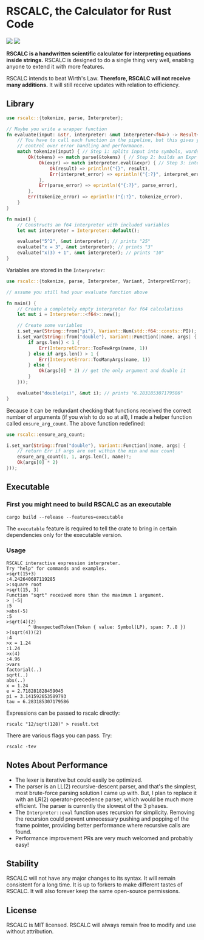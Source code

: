 RSCALC, the Calculator for Rust Code
=================================
![](https://img.shields.io/crates/l/rsc.svg) ![](https://img.shields.io/badge/status-stable-blue.svg)

**RSCALC is a handwritten scientific calculator for interpreting equations inside strings.** RSCALC is designed to do a single
thing very well, enabling anyone to extend it with more features.

RSCALC intends to beat Wirth's Law. **Therefore, RSCALC will not receive many additions.** It will still receive updates with
relation to efficiency.

## Library
```rust
use rscalc::{tokenize, parse, Interpreter};

// Maybe you write a wrapper function
fn evaluate(input: &str, interpreter: &mut Interpreter<f64>) -> Result<f64, ()> {
    // You have to call each function in the pipeline, but this gives you the most
    // control over error handling and performance.
    match tokenize(input) { // Step 1: splits input into symbols, words, and numbers
        Ok(tokens) => match parse(&tokens) { // Step 2: builds an Expr using tokens
            Ok(expr) => match interpreter.eval(&expr) { // Step 3: interprets the Expr
                Ok(result) => println!("{}", result),
                Err(interpret_error) => eprintln!("{:?}", interpret_error),
            },
            Err(parse_error) => eprintln!("{:?}", parse_error),
        },
        Err(tokenize_error) => eprintln!("{:?}", tokenize_error),
    }
}

fn main() {
    // Constructs an f64 interpreter with included variables
    let mut interpreter = Interpreter::default();

    evaluate("5^2", &mut interpreter); // prints "25"
    evaluate("x = 3", &mut interpreter); // prints "3"
    evaluate("x(3) + 1", &mut interpreter); // prints "10"
}
```

Variables are stored in the `Interpreter`:
```rust
use rscalc::{tokenize, parse, Interpreter, Variant, InterpretError};

// assume you still had your evaluate function above

fn main() {
    // Create a completely empty interpreter for f64 calculations
    let mut i = Interpreter::<f64>::new();

    // Create some variables
    i.set_var(String::from("pi"), Variant::Num(std::f64::consts::PI));
    i.set_var(String::from("double"), Variant::Function(|name, args| {
        if args.len() < 1 {
            Err(InterpretError::TooFewArgs(name, 1))
        } else if args.len() > 1 {
            Err(InterpretError::TooManyArgs(name, 1))
        } else {
            Ok(args[0] * 2) // get the only argument and double it
        }
    }));

    evaluate("double(pi)", &mut i); // prints "6.283185307179586"
}
```

Because it can be redundant checking that functions received the correct number of arguments (if you wish to do so at all),
I made a helper function called `ensure_arg_count`. The above function redefined:

```rust
use rscalc::ensure_arg_count;

i.set_var(String::from("double"), Variant::Function(|name, args| {
    // return Err if args are not within the min and max count
    ensure_arg_count(1, 1, args.len(), name)?;
    Ok(args[0] * 2)
}));
```

## Executable
### First you might need to build RSCALC as an executable
```shell
cargo build --release --features=executable
```
The `executable` feature is required to tell the crate to bring in certain dependencies only for the executable version.

### Usage
```shell
RSCALC interactive expression interpreter.
Try "help" for commands and examples.
>sqrt(15+3)
:4.242640687119285
>:square root
>sqrt(15, 3)
Function "sqrt" received more than the maximum 1 argument.
> |-5|
:5
>abs(-5)
:5
>sqrt(4)(2)
        ^ UnexpectedToken(Token { value: Symbol(LP), span: 7..8 })
>(sqrt(4))(2)
:4
>x = 1.24
:1.24
>x(4)
:4.96
>vars
factorial(..)
sqrt(..)
abs(..)
x = 1.24
e = 2.718281828459045
pi = 3.141592653589793
tau = 6.283185307179586
```

Expressions can be passed to rscalc directly:
```shell
rscalc "12/sqrt(128)" > result.txt
```

There are various flags you can pass. Try:
```shell
rscalc -tev
```

## Notes About Performance
 * The lexer is iterative but could easily be optimized.
 * The parser is an LL(2) recursive-descent parser, and that's the simplest, most brute-force parsing solution I came up with. But, I plan to replace it with an LR(2) operator-precedence parser, which would be much more efficient. The parser is currently the slowest of the 3 phases.
 * The `Interpreter::eval` function uses recursion for simplicity. Removing the recursion could prevent unnecessary pushing and popping of the frame pointer, providing better performance where recursive calls are found.
 * Performance improvement PRs are very much welcomed and probably easy!

## Stability
RSCALC will not have any major changes to its syntax. It will remain consistent for a long time. It is up to forkers to make different tastes of RSCALC. It will also forever keep the same open-source permissions.

## License
RSCALC is MIT licensed. RSCALC will always remain free to modify and use without attribution.
